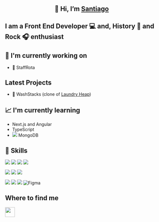 <h2 align='center'>👋 Hi, I’m <a href='https://santiago-gomez.netlify.app/'>Santiago</a></h2>

<h2>I am a Front End Developer 💻 and, History 🧾 and Rock 🎧 enthusiast</h2>

## 🔭 I'm currently working on

- 📅 StaffRota

## Latest Projects

- 🧺 WashStacks (clone of [Laundry Heap](https://www.laundryheap.co.uk/))

## 📈 I'm currently learning

- Next.js and Angular
- TypeScript
- ![](https://slackmojis.com/emojis/4296-mongodb/download) MongoDB

## 🧰 Skills 
![](https://img.shields.io/badge/Code-HTML5-E34F26?style=for-the-badge&logo=html5&logoColor=E34F26) ![](https://img.shields.io/badge/Code-JavaScript-F7DF1E?style=for-the-badge&logo=javascript&logoColor=F7DF1E) ![](https://img.shields.io/badge/Code-jQuery-0769AD?style=for-the-badge&logo=jquery&logoColor=0769AD) ![](https://img.shields.io/badge/Code-React-61DAFB?style=for-the-badge&logo=react&logoColor=61DAFB)

![](https://img.shields.io/badge/Style-CSS3-1572B6?style=for-the-badge&logo=css3&logoColor=1572B6) ![](https://img.shields.io/badge/Style-Bootstrap-563D7C?style=for-the-badge&logo=bootstrap&logoColor=563D7C) ![](https://img.shields.io/badge/Style-Chakra-4FD1C5?style=for-the-badge&logo=chakra-ui&logoColor=4FD1C5)

![](https://img.shields.io/badge/Tool-React_Router-CA4245?style=for-the-badge&logo=react-router&logoColor=CA4245) ![](https://img.shields.io/badge/Tool-Netlify-00C7B7?style=for-the-badge&logo=netlify&logoColor=00C7B7) ![](https://img.shields.io/badge/Tool-git-F05033?style=for-the-badge&logo=git&logoColor=F05033) ![Figma](https://img.shields.io/badge/Tool-figma-F24E1E?style=for-the-badge&logo=figma&logoColor=F24E1E)

## Where to find me
<p align="left"> <a href="https://www.linkedin.com/in/santiago-gomez-dev/" target="_blank" rel="noreferrer"><img src="https://raw.githubusercontent.com/danielcranney/readme-generator/main/public/icons/socials/linkedin.svg" width="32" height="32" /></a> </p>



<!---
2G2-99/2G2-99 is a ✨ special ✨ repository because its `README.md` (this file) appears on your GitHub profile.
You can click the Preview link to take a look at your changes.
--->
